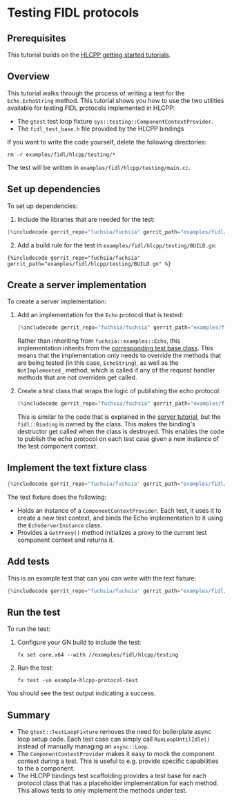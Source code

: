# Testing FIDL protocols

## Prerequisites

This tutorial builds on the [HLCPP getting started tutorials][overview].

## Overview

This tutorial walks through the process of writing a test for the
`Echo.EchoString` method. This tutorial shows you how to use the two utilities
available for testing FIDL protocols implemented in HLCPP:

* The `gtest` test loop fixture `sys::testing::ComponentContextProvider`.
* The `fidl_test_base.h` file provided by the HLCPP bindings

If you want to write the code yourself, delete the following directories:

```
rm -r examples/fidl/hlcpp/testing/*
```

The test will be written in `examples/fidl/hlcpp/testing/main.cc`.

## Set up dependencies

To set up dependencies:

1. Include the libraries that are needed for the test:

  ```cpp
  {%includecode gerrit_repo="fuchsia/fuchsia" gerrit_path="examples/fidl/hlcpp/testing/main.cc" region_tag="includes" %}
  ```

2. Add a build rule for the test in `examples/fidl/hlcpp/testing/BUILD.gn`:

  ```gn
  {%includecode gerrit_repo="fuchsia/fuchsia" gerrit_path="examples/fidl/hlcpp/testing/BUILD.gn" %}
  ```

## Create a server implementation

To create a server implementation:

1. Add an implementation for the `Echo` protocol that is tested:

   ```cpp
   {%includecode gerrit_repo="fuchsia/fuchsia" gerrit_path="examples/fidl/hlcpp/testing/main.cc" region_tag="impl" %}
   ```

   Rather than inheriting from `fuchsia::examples::Echo`, this implementation
   inherits from the [corresponding test base class][test-base]. This means that
   the implementation only needs to override the methods that are being tested
   (in this case, `EchoString`), as well as the `NotImplemented_` method, which
  is called if any of the request handler methods that are not overriden get
  called.

1. Create a test class that wraps the logic of publishing the echo protocol:

   ```cpp
   {%includecode gerrit_repo="fuchsia/fuchsia" gerrit_path="examples/fidl/hlcpp/testing/main.cc" region_tag="wrapper" %}
   ```

   This is similar to the code that is explained in the
   [server tutorial][server-tut], but the `fidl::Binding` is owned by the class.
   This makes the binding's destructor get called when the class is destroyed.
   This enables the code to publish the echo protocol on each test case given
   a new instance of the test component context.

## Implement the text fixture class

```cpp
{%includecode gerrit_repo="fuchsia/fuchsia" gerrit_path="examples/fidl/hlcpp/testing/main.cc" region_tag="fixture" %}
```

The test fixture does the following:

* Holds an instance of a `ComponentContextProvider`. Each test, it uses it to
  create a new test context, and binds the Echo implementation to it using the
  `EchoServerInstance` class.
* Provides a `GetProxy()` method initializes a proxy to the current test
  component context and returns it.

## Add tests

This is an example test that can you can write with the text fixture:

```cpp
{%includecode gerrit_repo="fuchsia/fuchsia" gerrit_path="examples/fidl/hlcpp/testing/main.cc" region_tag="test" %}
```

## Run the test

To run the test:

1. Configure your GN build to include the test:

   ```
   fx set core.x64 --with //examples/fidl/hlcpp/testing

   ```
1. Run the test:

   ```
   fx test -vo example-hlcpp-protocol-test
   ```

You should see the test output indicating a success.

## Summary

* The `gtest::TestLoopFixture` removes the need for boilerplate async loop
  setup code. Each test case can simply call `RunLoopUntilIdle()` instead of
  manually managing an `async::Loop`.
* The `ComponentContextProvider` makes it easy to mock the component context
  during a test. This is useful to e.g. provide specific capabilities to the
  a component.
* The HLCPP bindings test scaffolding provides a test base for each protocol
  class that has a placeholder implementation for each method. This allows tests
  to only implement the methods under test.

<!-- xrefs -->
[test-base]: /docs/reference/fidl/bindings/hlcpp-bindings.md#test-scaffolding
[server-tut]: /docs/development/languages/fidl/tutorials/hlcpp/basics/server.md
[overview]: /docs/development/languages/fidl/tutorials/hlcpp/README.md
